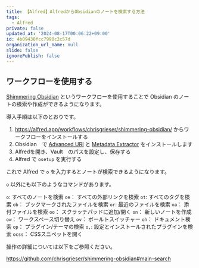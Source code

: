 ```yaml
---
title: 【Alfred】AlfredからObsidianのノートを検索する方法
tags:
  - Alfred
private: false
updated_at: '2024-08-17T00:06:22+09:00'
id: 4b09438fcc7990c2c57d
organization_url_name: null
slide: false
ignorePublish: false
---
```

## ワークフローを使用する

[Shimmering Obsidian](https://github.com/chrisgrieser/shimmering-obsidian) というワークフローを使用することで Obsidian のノートの検索や作成ができるようになります。

導入手順は以下のとおりです。

1. https://alfred.app/workflows/chrisgrieser/shimmering-obsidian/ からワークフローをインストールする
2. Obsidian　で [Advanced URI](https://obsidian.md/plugins?id=obsidian-advanced-uri) と [Metadata Extractor](https://obsidian.md/plugins?id=metadata-extractor) をインストールします
3. Alfredを開き、Vault　のパスを設定し、保存する
4. Alfred で `osetup` を実行する

これで Alfred で `o` を入力するとノートが検索できるようになります。

`o` 以外にも以下のようなコマンドがあります。

`o`: すべてのノートを検索
`oe`： すべての外部リンクを検索
`ot`: すべてのタグを検索
`ob`： ブックマークされたファイルを検索
`or`: 最近のファイルを検索
`oa`： 添付ファイルを検索
`oo`： スクラッチパッドに追加/開く
`on`： 新しいノートを作成
`ow`： ワークスペース切り替え
`ov`： ボールトスイッチャー
`oh`： ドキュメント検索
`op`： プラグイン/テーマの検索
`o,`: 設定とインストールされたプラグインを検索
`ocss`： CSSスニペットを開く

操作の詳細については以下をご参照ください。

https://github.com/chrisgrieser/shimmering-obsidian#main-search

